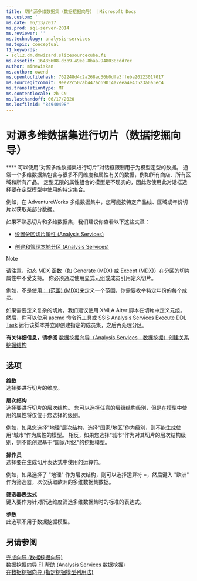 ```yaml
---
title: 切片源多维数据集（数据挖掘向导） |Microsoft Docs
ms.custom: ''
ms.date: 06/13/2017
ms.prod: sql-server-2014
ms.reviewer: ''
ms.technology: analysis-services
ms.topic: conceptual
f1_keywords:
- sql12.dm.dmwizard.slicesourcecube.f1
ms.assetid: 16485608-d3b9-49ee-8baa-948038cdd7ec
author: minewiskan
ms.author: owend
ms.openlocfilehash: 762248d4c2a268ac36b0dfa3ffeba20123017017
ms.sourcegitcommit: 9ee72c507ab447ac69014a7eea4e43523a0a3ec4
ms.translationtype: MT
ms.contentlocale: zh-CN
ms.lasthandoff: 06/17/2020
ms.locfileid: "84940498"
---
```

# <a name="slice-source-cube-data-mining-wizard"></a>对源多维数据集进行切片（数据挖掘向导）
  **** 可以使用“对源多维数据集进行切片”对话框限制用于为模型定型的数据。 通常一个多维数据集包含与很多不同维度和属性有关的数据，例如所有商店、所有区域和所有产品。 定型无限的属性组合的模型是不现实的，因此您使用此对话框选择要在定型模型中使用的特定集合。  
  
 例如，在 AdventureWorks 多维数据集中，您可能按特定产品线、区域或年份切片以获取某部分数据。  
  
 如果不熟悉切片和多维数据集，我们建议你查看以下这些文章：  
  
-   [设置分区切片属性 &#40;Analysis Services&#41;](multidimensional-models/set-the-partition-slice-property-analysis-services.md)  
  
-   [创建和管理本地分区 (Analysis Services)](multidimensional-models/create-and-manage-a-local-partition-analysis-services.md)  
  
> [!NOTE]  
>  请注意，动态 MDX 函数（如 [Generate (MDX)](/sql/mdx/generate-mdx) 或 [Except (MDX)](/sql/mdx/except-mdx-function)）在分区的切片属性中不受支持。 你必须通过使用显式元组或成员引用定义切片。  
>   
>  例如，不是使用[： &#40;范围&#41; &#40;MDX&#41;](/sql/mdx/range-mdx)来定义一个范围，你需要枚举特定年份的每个成员。  
>   
>  如果需要定义复杂的切片，我们建议使用 XMLA Alter 脚本在切片中定义元组。 然后，你可以使用 ascmd 命令行工具或 SSIS [Analysis Services Execute DDL Task](../integration-services/control-flow/analysis-services-execute-ddl-task.md) 运行该脚本并立即创建指定的成员集，之后再处理分区。  
  
 **有关详细信息，请参阅** [数据挖掘向导（Analysis Services - 数据挖掘）](data-mining/data-mining-wizard-analysis-services-data-mining.md)[创建关系挖掘结构](data-mining/create-a-relational-mining-structure.md)  
  
## <a name="options"></a>选项  
 **维数**  
 选择要进行切片的维度。  
  
 **层次结构**  
 选择要进行切片的层次结构。 您可以选择任意的层级结构级别，但是在模型中使用的属性将仅位于您选择的级别。  
  
 例如，如果您选择“地理”层次结构，选择“国家/地区”作为级别，则不能生成使用“城市”作为属性的模型。 相反，如果您选择“城市”作为对其切片的层次结构级别，则不能创建基于“国家/地区”的挖掘模型。  
  
 **操作员**  
 选择要在生成切片表达式中使用的运算符。  
  
 例如，如果选择了 "地理" 作为层次结构，则可以选择运算符 =，然后键入 "欧洲" 作为筛选器，以仅获取欧洲的多维数据集数据。  
  
 **筛选器表达式**  
 键入要作为针对所选维度筛选多维数据集时的标准的表达式。  
  
 **参数**  
 此选项不用于数据挖掘模型。  
  
## <a name="see-also"></a>另请参阅  
 [完成向导 &#40;数据挖掘向导&#41;](completing-the-wizard-data-mining-wizard.md)   
 [数据挖掘向导 F1 帮助 &#40;Analysis Services 数据挖掘&#41;](data-mining-wizard-f1-help-analysis-services-data-mining.md)   
 [在数据挖掘向导 &#40;指定挖掘模型列用法&#41;](specify-mining-model-column-usage-data-mining-wizard.md)  
  
  
